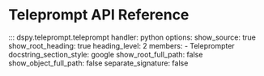 # Teleprompt API Reference

::: dspy.teleprompt.teleprompt
    handler: python
    options:
        show_source: true
        show_root_heading: true
        heading_level: 2
        members:
          - Teleprompter
        docstring_section_style: google
        show_root_full_path: false
        show_object_full_path: false
        separate_signature: false
